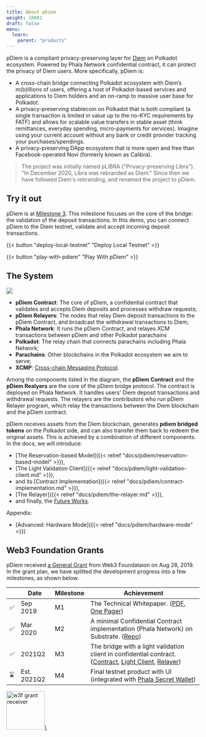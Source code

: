 ```yaml
---
title: About pDiem
weight: 10001
draft: false
menu:
  learn:
    parent: "products"
---
```


pDiem is a compliant privacy-preserving layer for [Diem](<https://en.wikipedia.org/wiki/Diem_(digital_currency)>) on Polkadot ecosystem. Powered by Phala Network confidential contract, it can protect the privacy of Diem users. More specifically, pDiem is:

- A cross-chain bridge connecting Polkadot ecosystem with Diem’s m(b)illions of users, offering a host of Polkadot-based services and applications to Diem holders and an on-ramp to massive user base for Polkadot.
- A privacy-preserving stablecoin on Polkadot that is both compliant (a single transaction is limited in value up to the no-KYC requirements by FATF) and allows for scalable value transfers in stable asset (think remittances, everyday spending, micro-payments for services). Imagine using your current account without any bank or credit provider tracking your purchases/spendings.
- A privacy-preserving DApp ecosystem that is more open and free than Facebook-operated Novi (formerly known as Calibra).

> The project was initially named pLIBRA ("Privacy-preserving Libra"). "In December 2020, Libra was rebranded as Diem." Since then we have followed Diem's rebranding, and renamed the project to pDiem.

## Try it out

pDiem is at [Milestone 3](#web3-foundation-grants). This milestone focuses on the core of the bridge: the validation of the deposit transactions. In this demo, you can connect pDiem to the Diem testnet, validate and accept incoming deposit transactions.

{{< button "deploy-local-testnet" "Deploy Local Testnet" >}}

{{< button "play-with-pdiem" "Play With pDiem" >}}

## The System

![](/images/docs/pdiem/pdiem-system-design.png)

- **pDiem Contract**: The core of pDiem, a confidential contract that validates and accepts Diem deposits and processes withdraw requests;
- **pDiem Relayers**: The nodes that relay Diem deposit transactions to the pDiem Contract, and broadcast the withdrawal transactions to Diem;
- **Phala Network**: It runs the pDiem Contract, and relayes XCM transactions between pDiem and other Polkadot parachains
- **Polkadot**: The relay chain that connects parachains including Phala Network;
- **Parachains**: Other blockchains in the Polkadot ecosystem we aim to serve;
- **XCMP**: [Cross-chain Messaging Protocol](https://wiki.polkadot.network/docs/en/learn-crosschain).

Among the components listed in the diagram, the **pDiem Contract** and the **pDiem Realyers** are the core of the pDiem bridge protocol. The contract is deployed on Phala Network. It handles users' Diem deposit transactions and withdrawal requests. The relayers are the contributors who run pDiem Relayer program, which relay the transactions between the Diem blockchain and the pDiem contract.

pDiem receives assets from the Diem blockchain, generates **pdiem bridged tokens** on the Polkadot side, and can also transfer them back to redeem the original assets. This is achieved by a combination of different components. In the docs, we will introduce:

- [The Reservation-based Model]({{< relref "docs/pdiem/reservation-based-model" >}}),
- [The Light Validation Client]({{< relref "docs/pdiem/light-validation-client.md" >}}),
- and its [Contract Implementation]({{< relref "docs/pdiem/contract-implementation.md" >}}),
- [The Relayer]({{< relref "docs/pdiem/the-relayer.md" >}}),
- and finally, the [Future Works](< relref "docs/pdiem/future-works.md" >).

Appendix:

- [Advanced: Hardware Mode]({{< relref "docs/pdiem/hardware-mode" >}})

## Web3 Foundation Grants

pDiem received [a General Grant](https://github.com/w3f/General-Grants-Program/blob/8a23ef68c7512fa0d437554640601ef28cea3fca/grants/speculative/pLIBRA.md) from Web3 Foundataion on Aug 28, 2019. In the grant plan, we have splitted the development progress into a few milestones, as shown below.

<table>
    <thead>
        <tr>
            <th></th>
            <th>Date</th>
            <th>Milestone</th>
            <th>Achievement</th>
        </tr>
    </thead>
    <tbody>
        <tr>
            <td>✅</td>
            <td>Sep 2019</td>
            <td>M1</td>
            <td>
                The Technical Whitepaper. (<a href="https://files.phala.network/phala-paper.pdf">PDF</a>, <a href="https://docs.google.com/document/d/e/2PACX-1vRpkf-xvEwDSglNHMKI2J8qC7F4JiB7kLv5kOwO_mJzg-bYRL545_3JxWaM-0rCX_iyHDb68zk3Sw75/pub">One Pager</a>)
            </td>
        </tr>
        <tr>
            <td>✅</td>
            <td>Mar 2020</td>
            <td>M2</td>
            <td>
                A minimal Confidential Contract implementation (Phala Network) on Substrate. (<a href="https://github.com/Phala-Network/phala-blockchain">Repo</a>)
            </td>
        </tr>
        <tr>
            <td>✅</td>
            <td>2021Q2</td>
            <td>M3</td>
            <td>
                The bridge with a light validation client in confidential contract. (<a href="https://github.com/Phala-Network/phala-blockchain/blob/master/standalone/pruntime/enclave/src/contracts/diem.rs">Contract</a>, <a href="https://github.com/Phala-Network/phala-blockchain/tree/master/diem">Light Client</a>, <a href="https://github.com/Phala-Network/pdiem-relayer">Relayer</a>)
            </td>
        </tr>
        <tr>
            <td>⌛</td>
            <td>Est. 2021Q2</td>
            <td>M4</td>
            <td>
                Final testnet product with UI (integrated with <a href="https://app.phala.network">Phala Secret Wallet</a>)
            </td>
        </tr>
    </tbody>
</table>

<a href="https://github.com/w3f/General-Grants-Program/blob/8a23ef68c7512fa0d437554640601ef28cea3fca/grants/speculative/pLIBRA.md">
    <img src="/images/docs/web3%20foundation_grants_badge_black.svg" alt="w3f grant receiver" style="height: 100px;">\
</a>

